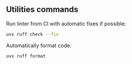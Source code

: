## Utilities commands

Run linter from CI with automatic fixes if possible:

```bash
uvx ruff check --fix
```

Automatically format code:

```bash
uvx ruff format
```
